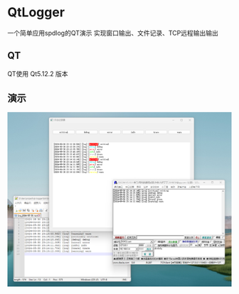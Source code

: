 # QtLogger

一个简单应用spdlog的QT演示
实现窗口输出、文件记录、TCP远程输出输出

## QT
QT使用 Qt5.12.2 版本

## 演示
<img src="https://github.com/zhaozheng612/QtLogger/blob/main/demo.png?raw=true" />

